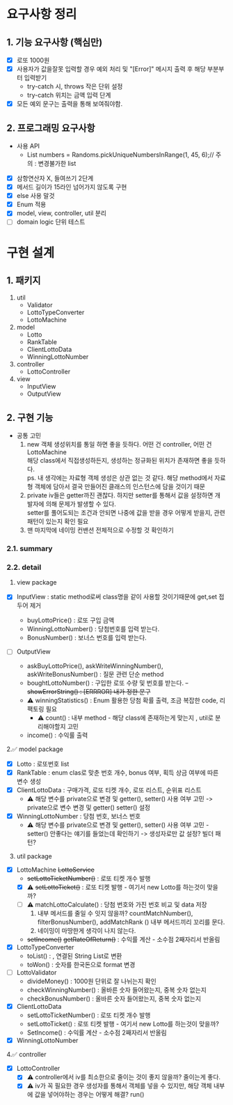 # 요구사항 정리

## 1. 기능 요구사항 (핵심만)

- [x] 로또 1000원
- [x] 사용자가 값을잘못 입력할 경우 예외 처리 및 "[Error]" 메시지 출력 후 해당 부분부터 입력받기
    - try-catch 시, throws 작은 단위 설정
    - try-catch 위치는 금액 입력 단계
- [x] 모든 예외 문구는 출력을 통해 보여줘야함.

## 2. 프로그래밍 요구사항

- 사용 API
    - List<Integer> numbers = Randoms.pickUniqueNumbersInRange(1, 45, 6);// 주의 : 변경불가한 list
- [x] 삼항연산자 X, 들여쓰기 2단계
- [x] 메서드 길이가 15라인 넘어가지 않도록 구현
- [x] else 사용 말것
- [x]  Enum 적용
- [x] model, view, controller, util 분리
- [ ] domain logic 단위 테스트

# 구현 설계

## 1. 패키지

1. util
    - Validator
    - LottoTypeConverter
    - LottoMachine
2. model
    - Lotto
    - RankTable
    - ClientLottoData
    - WinningLottoNumber
3. controller
    - LottoController
4. view
    - InputView
    - OutputView

## 2. 구현 기능

- 공통 고민
    1. new 객체 생성위치를 통일 하면 좋을 듯하다. 어떤 건 controller, 어떤 건 LottoMachine  
       해당 class에서 직접생성하든지, 생성하는 정규화된 위치가 존재하면 좋을 듯하다.  
       ps. 내 생각에는 자료형 객체 생성은 상관 없는 것 같다. 해당 method에서 자료형 객체에 담아서 결국 만들어진 클래스의 인스턴스에 담을 것이기 때문
    2. private iv들은 getter까진 괜찮다. 하지만 setter를 통해서 값을 설정하면 개발자에 의해 문제가 발생할 수 있다.  
       setter를 풀어도되는 조건과 안되면 나중에 값을 받을 경우 어떻게 받을지, 관련 패턴이 있는지 확인 필요
    3. 맨 마지막에 네이밍 컨밴션 전체적으로 수정할 것 확인하기

### 2.1. summary

### 2.2. detail

1. view package

- [x] InputView : static method로써 class명을 같이 사용할 것이기때문에 get,set 접두어 제거
    - buyLottoPrice() : 로또 구입 금액
    - WinningLottoNumber() : 당첨번호를 입력 받는다.
    - BonusNumber() : 보너스 번호를 입력 받는다.

- [ ] OutputView
    - askBuyLottoPrice(), askWriteWinningNumber(), askWriteBonusNumber() : 질문 관련 단순 method
    - boughtLottoNumber() : 구입한 로또 수량 및 번호를 받는다.
      ~~- showErrorString() : [ERRROR] 내가 정한 문구~~
    - ⚠️ winningStatistics() : Enum 활용한 당첨 확률 출력, 조금 복잡한 code, 리팩토링 필요
        - ⚠️ count() : 내부 method - 해당 class에 존재하는게 맞는지 , util로 분리해야할지 고민
    - income() : 수익률 출력

2.✅ model package

- [x] Lotto : 로또번호 list
- [x] RankTable : enum clas로 맞춘 번호 개수, bonus 여부, 획득 상금 여부에 따른 변수 생성
- [x] ClientLottoData : 구매가격, 로또 티켓 개수, 로또 리스트, 순위표 리스트
    - ⚠️ 해당 변수를 private으로 변경 및 getter(), setter() 사용 여부 고민 -> private으로 변수 변경 및 getter() setter() 설정
- [x] WinningLottoNumber : 당첨 번호, 보너스 번호
    - ⚠️ 해당 변수를 private으로 변경 및 getter(), setter() 사용 여부 고민 - setter() 안좋다는 얘기를 들었는데 확인하기 -> 생성자로만 값 설정? 빌더 패턴?

3. util package

- [x] LottoMachine ~~LottoService~~
    - ~~setLottoTicketNumber()~~ : 로또 티켓 개수 발행
    - [x] ⚠️ ~~setLottoTicket()~~ : 로또 티켓 발행 - 여기서 new Lotto를 하는것이 맞을까?
    - [ ] ⚠️ matchLottoCalculate() : 당첨 번호와 가진 번호 비교 및 data 저장
        1. 내부 메서드를 줄일 수 잇지 않을까? countMatchNumber(), filterBonusNumber(), addMatchRank () 내부 메서드끼리 꼬리를 문다.
        2. 네이밍이 마땅한게 생각이 나지 않는다.
    - ~~setIncome()~~ ~~getRateOfReturn()~~ : 수익률 계산 - 소수점 2째자리서 반올림
- [x] LottoTypeConverter
    - toList() : , 연결된 String List<Integer>로 변환
    - toWon() : 숫자를 한국돈으로 format 변경
- [ ] LottoValidator
    - divideMoney() : 1000원 단위로 잘 나뉘는지 확인
    - checkWinningNumber() : 올바른 숫자 들어왔는지, 중복 숫자 없는지
    - checkBonusNumber() :  올바른 숫자 들어왔는지, 중복 숫자 없는지
-  [x] ClientLottoData
    - setLottoTicketNumber() : 로또 티켓 개수 발행
    - setLottoTicket() : 로또 티켓 발행 - 여기서 new Lotto를 하는것이 맞을까?
    - SetIncome() : 수익률 계산 - 소수점 2째자리서 반올림
-  [x] WinningLottoNumber

4.✅ controller

- [x] LottoController
    - [x] ⚠️ controller에서 iv를 최소한으로 줄이는 것이 좋지 않을까? 줄이는게 좋다.
    - [x] ⚠️ iv가 꼭 필요한 경우 생성자를 통해서 객체를 넣을 수 있지만, 해당 객체 내부에 값을 넣어야하는 경우는 어떻게 해결? run()
